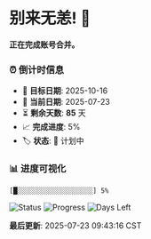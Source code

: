 # 别来无恙! 👋

**正在完成账号合并。**

### ⏰ 倒计时信息

- 🎯 **目标日期**: 2025-10-16
- 📅 **当前日期**: 2025-07-23  
- ⏳ **剩余天数**: **85** 天
- 📈 **完成进度**: 5%
- 🏷️ **状态**: 📅 计划中

### 📊 进度可视化

```
[█░░░░░░░░░░░░░░░░░░░] 5%
```

![Status](https://img.shields.io/badge/状态-计划中-blue)
![Progress](https://img.shields.io/badge/进度-5%25-blue)
![Days Left](https://img.shields.io/badge/剩余天数-85-orange)

**最后更新**: 2025-07-23 09:43:16 CST


